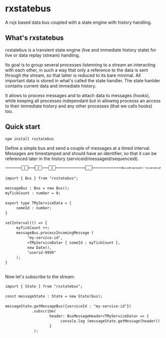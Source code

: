 # rxstatebus
A rxjs based data bus coupled with a state engine with history handling.

## What's rxstatebus 
rxstatebus is a transient state engine (live and immediate history state) for live or data replay (stream) handling. 

Its goal is to group several processes listenning to a stream an interacting with each other, in such a way that only a reference to the data is sent through the stream, so that latter is reduced to its bare minimal. All important data is stored in what's called the state handler. The state hanlder contains current data and immediate history.

It allows to process messages and to attach data to messages (hooks), while keeping all processes independant but in allowing processs an access to their immediate history and any other processes (that we calls hooks) too.

## Quick start

```
npm install rxstatebus
```

Define a simple bus and send a couple of messages at a timed interval. Messages are timestamped and should have an identifier, so that it can be referenced later in the history (serviceid/messageid/sequenceid).  

![Alt text](img/rxstatebus-main.png?raw=true "Simplest bus")

```
import { Bus } from "rxstatebus";

messageBus : Bus = new Bus();
myTickCount : number = 0;

export type TMyServiceData = {
     someId : number;
}

setInterval(() => { 
     myTickCount ++;
     messageBus.processIncomingMessage (
          "my-service-id", 
          <TMyServiceData> { someId : myTickCount }, 
          new Date(), 
          "userid-9999"
     ); 
}


```

Now let's subscribe to the stream.

```
import { State } from "rxstatebus";

const messageState : State = new State(bus);

messageState.getMessageBus({serviceId : "my-service-id"})
            .subscribe(
                    header: BusMessageHeader<TMyServiceData> => {
                         console.log (messageState.getMessage(header))
                    }
             );
```


